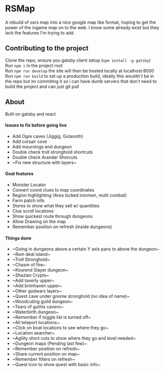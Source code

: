 # RSMap
A rebuild of osrs map into a nice google map like format, hoping to get the power of the ingame map on to the web. I know some already exist but they lack the features I'm trying to add
## Contributing to the project
Clone the repo, ensure you gatsby client setup (`npm install -g gatsby`)  
Run `npm i` in the project root  
Run `npm run develop` the site will then be hosted locally at localhost:8000
Run `npm run build` to set up a production build, ideally this wouldn't be in the repo but im commiting it so i can have dumb servers that don't need to build the project and can just git pull

## About
Built on gatsby and react  

#### Issues to fix before going live
- Add Ogre caves (Jiggig, Gutanoth)
- Add corsair cove
- Add mournings end dungeon
- Double check troll stronghold shortcuts
- Double check Arandar Shorcuts
- ~Fix new structure with layers~

#### Goal features
- Monster Locator
- Convert coord clues to map coordinates
- Region highlighting (Area locked ironmen, multi combat)
- Farm patch info
- Stores to show what they sell w/ quantities 
- Clue scroll locations
- Show quickest route through dungeons
- Allow Drawing on the map
- Remember position on refresh (inside dungeons)

#### Things done
- ~Going in dungeons above a certain Y axis pans to above the dungeon~
- ~Rum deal island~
- ~Troll Stronghold~
- ~Chasm of fire~
- ~Kourend Slayer dungeon~
- ~Shazian Crypts~
- ~Add taverly upper~
- ~Add brimhaven upper~
- ~Other godwars layers~
- ~Quest cave under gnome stronghold (no idea of name)~
- ~Woodcuting guild dungeon~
- ~Tears of guthix cavern~
- ~Waterbirth dungeon~
- ~Remember if toggle list is turned off~
- ~All teleport locations~
- ~Click on boat locations to see where they go~
- ~Location searcher~
- ~Agility short cuts to show where they go and level needed~
- ~Dungeon maps (Pending last few)~
- ~Remember position on refresh~
- ~Share current position on map~
- ~Remember filters on refresh~
- ~Quest icon to show quest with basic info~
